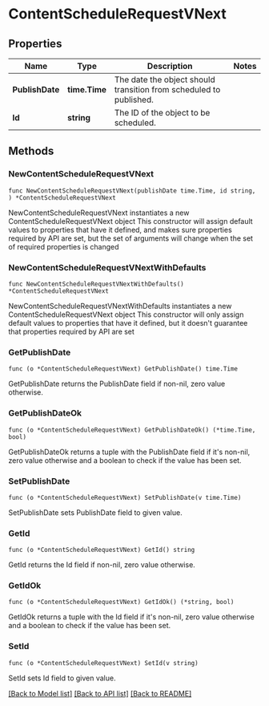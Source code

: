 # ContentScheduleRequestVNext

## Properties

Name | Type | Description | Notes
------------ | ------------- | ------------- | -------------
**PublishDate** | **time.Time** | The date the object should transition from scheduled to published. | 
**Id** | **string** | The ID of the object to be scheduled. | 

## Methods

### NewContentScheduleRequestVNext

`func NewContentScheduleRequestVNext(publishDate time.Time, id string, ) *ContentScheduleRequestVNext`

NewContentScheduleRequestVNext instantiates a new ContentScheduleRequestVNext object
This constructor will assign default values to properties that have it defined,
and makes sure properties required by API are set, but the set of arguments
will change when the set of required properties is changed

### NewContentScheduleRequestVNextWithDefaults

`func NewContentScheduleRequestVNextWithDefaults() *ContentScheduleRequestVNext`

NewContentScheduleRequestVNextWithDefaults instantiates a new ContentScheduleRequestVNext object
This constructor will only assign default values to properties that have it defined,
but it doesn't guarantee that properties required by API are set

### GetPublishDate

`func (o *ContentScheduleRequestVNext) GetPublishDate() time.Time`

GetPublishDate returns the PublishDate field if non-nil, zero value otherwise.

### GetPublishDateOk

`func (o *ContentScheduleRequestVNext) GetPublishDateOk() (*time.Time, bool)`

GetPublishDateOk returns a tuple with the PublishDate field if it's non-nil, zero value otherwise
and a boolean to check if the value has been set.

### SetPublishDate

`func (o *ContentScheduleRequestVNext) SetPublishDate(v time.Time)`

SetPublishDate sets PublishDate field to given value.


### GetId

`func (o *ContentScheduleRequestVNext) GetId() string`

GetId returns the Id field if non-nil, zero value otherwise.

### GetIdOk

`func (o *ContentScheduleRequestVNext) GetIdOk() (*string, bool)`

GetIdOk returns a tuple with the Id field if it's non-nil, zero value otherwise
and a boolean to check if the value has been set.

### SetId

`func (o *ContentScheduleRequestVNext) SetId(v string)`

SetId sets Id field to given value.



[[Back to Model list]](../README.md#documentation-for-models) [[Back to API list]](../README.md#documentation-for-api-endpoints) [[Back to README]](../README.md)


